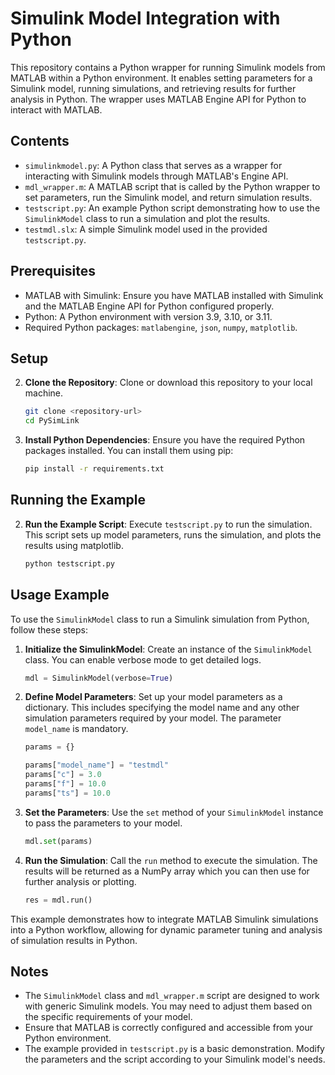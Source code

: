 
# Simulink Model Integration with Python

This repository contains a Python wrapper for running Simulink models from MATLAB within a Python environment. It enables setting parameters for a Simulink model, running simulations, and retrieving results for further analysis in Python. The wrapper uses MATLAB Engine API for Python to interact with MATLAB.

## Contents

- `simulinkmodel.py`: A Python class that serves as a wrapper for interacting with Simulink models through MATLAB's Engine API.
- `mdl_wrapper.m`: A MATLAB script that is called by the Python wrapper to set parameters, run the Simulink model, and return simulation results.
- `testscript.py`: An example Python script demonstrating how to use the `SimulinkModel` class to run a simulation and plot the results.
- `testmdl.slx`: A simple Simulink model used in the provided `testscript.py`.

## Prerequisites

- MATLAB with Simulink: Ensure you have MATLAB installed with Simulink and the MATLAB Engine API for Python configured properly.
- Python: A Python environment with version 3.9, 3.10, or 3.11.
- Required Python packages: `matlabengine`, `json`, `numpy`, `matplotlib`.

## Setup

2. **Clone the Repository**: Clone or download this repository to your local machine.

   ```bash
   git clone <repository-url>
   cd PySimLink
   ```

3. **Install Python Dependencies**: Ensure you have the required Python packages installed. You can install them using pip:

   ```bash
   pip install -r requirements.txt
   ```

## Running the Example

2. **Run the Example Script**: Execute `testscript.py` to run the simulation. This script sets up model parameters, runs the simulation, and plots the results using matplotlib.

   ```bash
   python testscript.py
   ```

## Usage Example

To use the `SimulinkModel` class to run a Simulink simulation from Python, follow these steps:

1. **Initialize the SimulinkModel**: Create an instance of the `SimulinkModel` class. You can enable verbose mode to get detailed logs.

    ```python
    mdl = SimulinkModel(verbose=True)
    ```

2. **Define Model Parameters**: Set up your model parameters as a dictionary. This includes specifying the model name and any other simulation parameters required by your model. The parameter `model_name` is mandatory.

    ```python
    params = {}

    params["model_name"] = "testmdl"
    params["c"] = 3.0
    params["f"] = 10.0
    params["ts"] = 10.0
    ```

3. **Set the Parameters**: Use the `set` method of your `SimulinkModel` instance to pass the parameters to your model.

    ```python
    mdl.set(params)
    ```

4. **Run the Simulation**: Call the `run` method to execute the simulation. The results will be returned as a NumPy array which you can then use for further analysis or plotting.

    ```python
    res = mdl.run()
    ```

This example demonstrates how to integrate MATLAB Simulink simulations into a Python workflow, allowing for dynamic parameter tuning and analysis of simulation results in Python.

## Notes

- The `SimulinkModel` class and `mdl_wrapper.m` script are designed to work with generic Simulink models. You may need to adjust them based on the specific requirements of your model.
- Ensure that MATLAB is correctly configured and accessible from your Python environment.
- The example provided in `testscript.py` is a basic demonstration. Modify the parameters and the script according to your Simulink model's needs.
